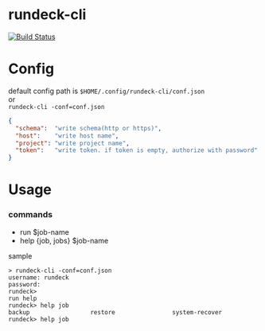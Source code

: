 # rundeck-cli

[![Build Status](https://travis-ci.org/mizkei/rundeck-cli.svg?branch=master)](https://travis-ci.org/mizkei/rundeck-cli)

# Config

default config path is `$HOME/.config/rundeck-cli/conf.json`  
or  
`rundeck-cli -conf=conf.json`

```json
{
  "schema":  "write schema(http or https)",
  "host":    "write host name",
  "project": "write project name",
  "token":   "write token. if token is empty, authorize with password"
}
```

# Usage

### commands

- run $job-name
- help {job, jobs} $job-name

sample
```
> rundeck-cli -conf=conf.json
username: rundeck
password:
rundeck>
run help
rundeck> help job
backup                 restore                system-recover
rundeck> help job
```
